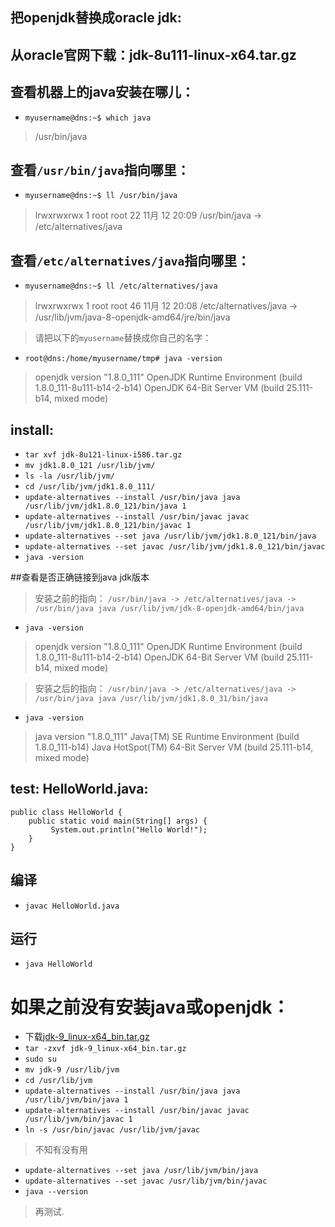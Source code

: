 ## 把openjdk替换成oracle jdk:

## 从oracle官网下载：jdk-8u111-linux-x64.tar.gz

## 查看机器上的java安装在哪儿：
+ `myusername@dns:~$ which java`
> /usr/bin/java

## 查看`/usr/bin/java`指向哪里：
+ `myusername@dns:~$ ll /usr/bin/java`
> lrwxrwxrwx 1 root root 22 11月 12 20:09 /usr/bin/java -> /etc/alternatives/java

## 查看`/etc/alternatives/java`指向哪里：
+ `myusername@dns:~$ ll /etc/alternatives/java`
> lrwxrwxrwx 1 root root 46 11月 12 20:08 /etc/alternatives/java -> /usr/lib/jvm/java-8-openjdk-amd64/jre/bin/java


> 请把以下的`myusername`替换成你自己的名字：
+ `root@dns:/home/myusername/tmp# java -version`
> openjdk version "1.8.0_111"
OpenJDK Runtime Environment (build 1.8.0_111-8u111-b14-2-b14)
OpenJDK 64-Bit Server VM (build 25.111-b14, mixed mode)

## install:
+ `tar xvf jdk-8u121-linux-i586.tar.gz`
+ `mv jdk1.8.0_121 /usr/lib/jvm/`
+ `ls -la /usr/lib/jvm/`
+ `cd /usr/lib/jvm/jdk1.8.0_111/`
+ `update-alternatives --install /usr/bin/java java /usr/lib/jvm/jdk1.8.0_121/bin/java 1`
+ `update-alternatives --install /usr/bin/javac javac /usr/lib/jvm/jdk1.8.0_121/bin/javac 1`
+ `update-alternatives --set java /usr/lib/jvm/jdk1.8.0_121/bin/java`
+ `update-alternatives --set javac /usr/lib/jvm/jdk1.8.0_121/bin/javac`
+ `java -version`

##查看是否正确链接到java jdk版本

> 安装之前的指向：
`/usr/bin/java -> /etc/alternatives/java -> /usr/bin/java java /usr/lib/jvm/jdk-8-openjdk-amd64/bin/java`

+ `java -version`

> openjdk version "1.8.0_111"
OpenJDK Runtime Environment (build 1.8.0_111-8u111-b14-2-b14)
OpenJDK 64-Bit Server VM (build 25.111-b14, mixed mode)

> 安装之后的指向：
`/usr/bin/java -> /etc/alternatives/java -> /usr/bin/java java /usr/lib/jvm/jdk1.8.0_31/bin/java`

+ `java -version`
> java version "1.8.0_111"
Java(TM) SE Runtime Environment (build 1.8.0_111-b14)
Java HotSpot(TM) 64-Bit Server VM (build 25.111-b14, mixed mode)

## test: HelloWorld.java:
```
public class HelloWorld {
	public static void main(String[] args) {
		 System.out.println("Hello World!");
	}
}
```
## 编译
+ `javac HelloWorld.java`

## 运行
+ `java HelloWorld`   


# 如果之前没有安装java或openjdk：
+ 下载[jdk-9_linux-x64_bin.tar.gz][1]
+ `tar -zxvf jdk-9_linux-x64_bin.tar.gz`
+ `sudo su`
+ `mv jdk-9 /usr/lib/jvm`
+ `cd /usr/lib/jvm`
+ `update-alternatives --install /usr/bin/java java /usr/lib/jvm/bin/java 1`
+ `update-alternatives --install /usr/bin/javac javac /usr/lib/jvm/bin/javac 1`
+ `ln -s /usr/bin/javac /usr/lib/jvm/javac`
> 不知有没有用
+ `update-alternatives --set java /usr/lib/jvm/bin/java`
+ `update-alternatives --set javac /usr/lib/jvm/bin/javac`
+ `java --version`
> 再测试.


[1]: http://www.oracle.com/technetwork/java/javase/downloads/jdk9-downloads-3848520.html "jdk download"
